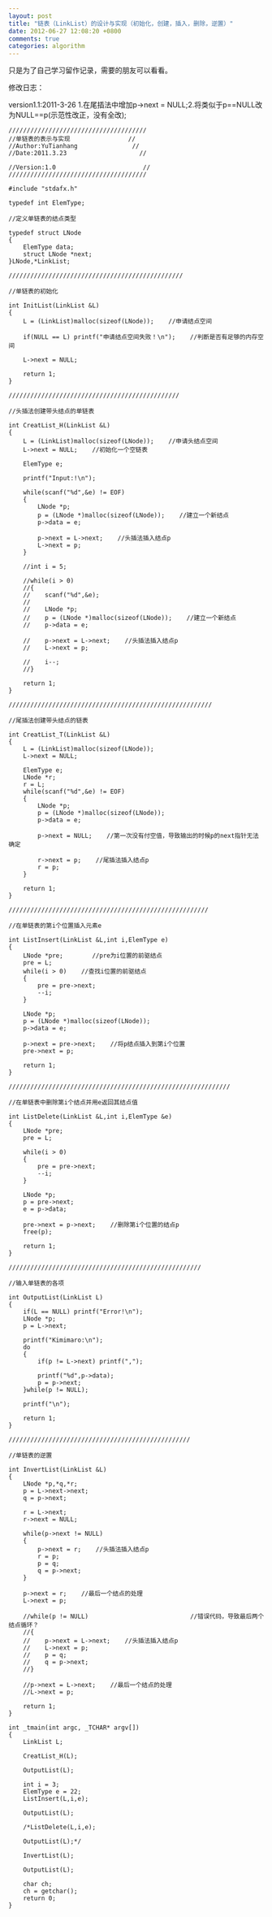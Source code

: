 ```yaml
---
layout: post
title: "链表（LinkList）的设计与实现（初始化，创建，插入，删除，逆置）"
date: 2012-06-27 12:08:20 +0800
comments: true
categories: algorithm
---
```


只是为了自己学习留作记录，需要的朋友可以看看。

修改日志：

version1.1:2011-3-26 1.在尾插法中增加p->next = NULL;2.将类似于p==NULL改为NULL==p(示范性改正，没有全改);

	//////////////////////////////////////
	//单链表的表示与实现                //
	//Author:YuTianhang               //
	//Date:2011.3.23                    //

<!--more-->
	
	//Version:1.0                        //
	//////////////////////////////////////
	
	#include "stdafx.h"
	
	typedef int ElemType;
	
	//定义单链表的结点类型
	
	typedef struct LNode
	{
	    ElemType data;
	    struct LNode *next;
	}LNode,*LinkList;
	
	////////////////////////////////////////////////
	
	//单链表的初始化
	
	int InitList(LinkList &L)
	{
	    L = (LinkList)malloc(sizeof(LNode));    //申请结点空间
	
	    if(NULL == L) printf("申请结点空间失败！\n");    //判断是否有足够的内存空间
	
	    L->next = NULL;
	
	    return 1;
	}
	
	///////////////////////////////////////////////
	
	//头插法创建带头结点的单链表
	
	int CreatList_H(LinkList &L)
	{
	    L = (LinkList)malloc(sizeof(LNode));    //申请头结点空间
	    L->next = NULL;    //初始化一个空链表
	
	    ElemType e;
	
	    printf("Input:!\n");
	
	    while(scanf("%d",&e) != EOF)
	    {
	        LNode *p;
	        p = (LNode *)malloc(sizeof(LNode));    //建立一个新结点
	        p->data = e;
	
	        p->next = L->next;    //头插法插入结点p
	        L->next = p;
	    }
	
	    //int i = 5;
	
	    //while(i > 0)
	    //{
	    //    scanf("%d",&e);
	    //   
	    //    LNode *p;
	    //    p = (LNode *)malloc(sizeof(LNode));    //建立一个新结点
	    //    p->data = e;
	
	    //    p->next = L->next;    //头插法插入结点p
	    //    L->next = p;
	
	    //    i--;
	    //}
	
	    return 1;
	}
	
	////////////////////////////////////////////////////////
	
	//尾插法创建带头结点的链表
	
	int CreatList_T(LinkList &L)
	{
	    L = (LinkList)malloc(sizeof(LNode));
	    L->next = NULL;
	
	    ElemType e;
	    LNode *r;
	    r = L;
	    while(scanf("%d",&e) != EOF)
	    {
	        LNode *p;
	        p = (LNode *)malloc(sizeof(LNode));
	        p->data = e;
	
	        p->next = NULL;    //第一次没有付空值，导致输出的时候p的next指针无法确定
	
	        r->next = p;    //尾插法插入结点p
	        r = p;
	    }
	
	    return 1;
	}
	
	///////////////////////////////////////////////////////
	
	//在单链表的第i个位置插入元素e
	
	int ListInsert(LinkList &L,int i,ElemType e)
	{
	    LNode *pre;        //pre为i位置的前驱结点
	    pre = L;
	    while(i > 0)    //查找i位置的前驱结点
	    {
	        pre = pre->next;
	        --i;
	    }
	
	    LNode *p;
	    p = (LNode *)malloc(sizeof(LNode));
	    p->data = e;
	
	    p->next = pre->next;    //将p结点插入到第i个位置
	    pre->next = p;
	
	    return 1;
	}
	
	/////////////////////////////////////////////////////////////
	
	//在单链表中删除第i个结点并用e返回其结点值
	
	int ListDelete(LinkList &L,int i,ElemType &e)
	{
	    LNode *pre;
	    pre = L;
	
	    while(i > 0)
	    {
	        pre = pre->next;
	        --i;
	    }
	
	    LNode *p;
	    p = pre->next;
	    e = p->data;
	
	    pre->next = p->next;    //删除第i个位置的结点p
	    free(p);
	
	    return 1;
	}
	
	/////////////////////////////////////////////////////
	
	//输入单链表的各项
	
	int OutputList(LinkList L)
	{
	    if(L == NULL) printf("Error!\n");
	    LNode *p;
	    p = L->next;
	
	    printf("Kimimaro:\n");
	    do
	    {
	        if(p != L->next) printf(",");
	
	        printf("%d",p->data);
	        p = p->next;
	    }while(p != NULL);
	
	    printf("\n");
	
	    return 1;
	}
	
	//////////////////////////////////////////////////
	
	//单链表的逆置
	
	int InvertList(LinkList &L)
	{
	    LNode *p,*q,*r;
	    p = L->next->next;
	    q = p->next;
	
	    r = L->next;
	    r->next = NULL;
	
	    while(p->next != NULL)
	    {
	        p->next = r;    //头插法插入结点p
	        r = p;
	        p = q;
	        q = p->next;
	    }
	
	    p->next = r;    //最后一个结点的处理
	    L->next = p;
	
	    //while(p != NULL)                            //错误代码，导致最后两个结点循环？
	    //{
	    //    p->next = L->next;    //头插法插入结点p
	    //    L->next = p;
	    //    p = q;
	    //    q = p->next;
	    //}
	
	    //p->next = L->next;    //最后一个结点的处理
	    //L->next = p;
	
	    return 1;
	}
	
	int _tmain(int argc, _TCHAR* argv[])
	{
	    LinkList L;
	
	    CreatList_H(L);
	
	    OutputList(L);
	
	    int i = 3;
	    ElemType e = 22;
	    ListInsert(L,i,e);
	
	    OutputList(L);
	
	    /*ListDelete(L,i,e);
	
	    OutputList(L);*/
	
	    InvertList(L);
	
	    OutputList(L);
	
	    char ch;
	    ch = getchar();
	    return 0;
	}